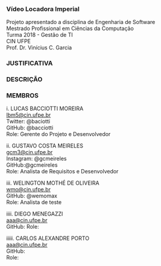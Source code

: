 ### Vídeo Locadora Imperial  
Projeto apresentado a disciplina de Engenharia de Software  
Mestrado Profissional em Ciências da Computação  
Turma 2018 - Gestão de TI  
CIN UFPE  
Prof. Dr. Vinícius C. Garcia  


### JUSTIFICATIVA

### DESCRIÇÃO

### MEMBROS  
i. LUCAS BACCIOTTI MOREIRA   
lbm5@cin.ufpe.br  
Twitter: @baciotti  
GitHub: @bacciotti  
Role: Gerente do Projeto e Desenvolvedor  

ii. GUSTAVO COSTA MEIRELES  
gcm3@cin.ufpe.br  
Instagram: @gcmeireles   
GitHub:@gcmeireles  
Role: Analista de Requisitos e Desenvolvedor   

iii. WELINGTON MOTHÉ DE OLIVEIRA  
wmo@cin.ufpe.br  
GitHub: @wemomax  
Role: Analista de teste  

iiii. DIEGO MENEGAZZI  
aaa@cin.ufpe.br  
GitHub:
Role: 

iiiii. CARLOS ALEXANDRE PORTO  
aaa@cin.ufpe.br  
GitHub:  
Role:   
